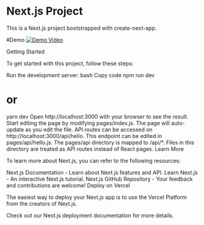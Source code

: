 
# Next.js Project

This is a Next.js project bootstrapped with create-next-app.

#Demo
[![Demo Video](http://img.youtube.com/vi/MieTegAk5-A/0.jpg)](http://www.youtube.com/watch?v=MieTegAk5-A)

Getting Started

To get started with this project, follow these steps:

Run the development server:
bash
Copy code
npm run dev
# or
yarn dev
Open http://localhost:3000 with your browser to see the result.
Start editing the page by modifying pages/index.js. The page will auto-update as you edit the file.
API routes can be accessed on http://localhost:3000/api/hello. This endpoint can be edited in pages/api/hello.js.
The pages/api directory is mapped to /api/*. Files in this directory are treated as API routes instead of React pages.
Learn More

To learn more about Next.js, you can refer to the following resources:

Next.js Documentation - Learn about Next.js features and API.
Learn Next.js - An interactive Next.js tutorial.
Next.js GitHub Repository - Your feedback and contributions are welcome!
Deploy on Vercel

The easiest way to deploy your Next.js app is to use the Vercel Platform from the creators of Next.js.

Check out our Next.js deployment documentation for more details.
